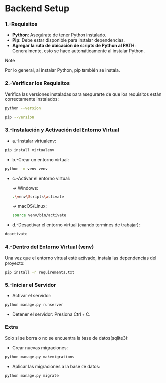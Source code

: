 # Backend Setup

### 1.-Requisitos

- **Python**: Asegúrate de tener Python instalado.
- **Pip**: Debe estar disponible para instalar dependencias.
- **Agregar la ruta de ubicación de scripts de Python al PATH**: Generalmente, esto se hace automáticamente al instalar Python.

>[!NOTE]
Por lo general, al instalar Python, pip también se instala.

### 2.-Verificar los Requisitos

Verifica las versiones instaladas para asegurarte de que los requisitos están correctamente instalados:

```sh
python --version
```
```bash
pip --version
```
### 3.-Instalación y Activación del Entorno Virtual
- a.-Instalar virtualenv:
```bash
pip install virtualenv
```
- b.-Crear un entorno virtual:
```bash
python -m venv venv
```
- c.-Activar el entorno virtual:

  → Windows:
   
  ```bash
  .\venv\Scripts\activate
  ```
  → macOS/Linux:
  
  ```bash
  source venv/bin/activate
  ```
- d.-Desactivar el entorno virtual (cuando termines de trabajar):
```bash
deactivate
```

### 4.-Dentro del Entorno Virtual (venv)
Una vez que el entorno virtual esté activado, instala las dependencias del proyecto:
```bash
pip install -r requirements.txt
```

### 5.-Iniciar el Servidor
- Activar el servidor:
```bash
python manage.py runserver
```
- Detener el servidor: Presiona Ctrl + C.

### Extra
Solo si se borra o no se encuentra la base de datos(sqlite3):

- Crear nuevas migraciones:
```bash
python manage.py makemigrations
```
- Aplicar las migraciones a la base de datos:
```bash
python manage.py migrate
```
